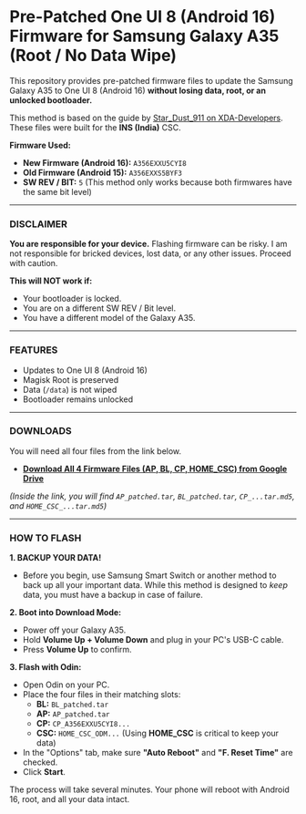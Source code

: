 # Pre-Patched One UI 8 (Android 16) Firmware for Samsung Galaxy A35 (Root / No Data Wipe)

This repository provides pre-patched firmware files to update the Samsung Galaxy A35 to One UI 8 (Android 16) **without losing data, root, or an unlocked bootloader.**

This method is based on the guide by [Star_Dust_911 on XDA-Developers](https://xdaforums.com/t/guide-flash-one-ui-8-keep-bootloader-unlock-root-data-intact.4764441/). These files were built for the **INS (India)** CSC.

**Firmware Used:**
* **New Firmware (Android 16):** `A356EXXU5CYI8`
* **Old Firmware (Android 15):** `A356EXXS5BYF3`
* **SW REV / BIT:** `5` (This method only works because both firmwares have the same bit level)

---

### **DISCLAIMER**

**You are responsible for your device.** Flashing firmware can be risky. I am not responsible for bricked devices, lost data, or any other issues. Proceed with caution.

**This will NOT work if:**
* Your bootloader is locked.
* You are on a different SW REV / Bit level.
* You have a different model of the Galaxy A35.

---

### **FEATURES**

* Updates to One UI 8 (Android 16)
* Magisk Root is preserved
* Data (`/data`) is not wiped
* Bootloader remains unlocked

---

### **DOWNLOADS**

You will need all four files from the link below.

* **[Download All 4 Firmware Files (AP, BL, CP, HOME\_CSC) from Google Drive](https://drive.google.com/drive/folders/1L1mAaq82ohDNlf0pDq5ppVapz7pwgjs_?usp=sharing)**

*(Inside the link, you will find `AP_patched.tar`, `BL_patched.tar`, `CP_...tar.md5`, and `HOME_CSC_...tar.md5`)*

---

### **HOW TO FLASH**

**1. BACKUP YOUR DATA!**
* Before you begin, use Samsung Smart Switch or another method to back up all your important data. While this method is designed to *keep* data, you must have a backup in case of failure.

**2. Boot into Download Mode:**
* Power off your Galaxy A35.
* Hold **Volume Up + Volume Down** and plug in your PC's USB-C cable.
* Press **Volume Up** to confirm.

**3. Flash with Odin:**
* Open Odin on your PC.
* Place the four files in their matching slots:
    * **BL:** `BL_patched.tar`
    * **AP:** `AP_patched.tar`
    * **CP:** `CP_A356EXXU5CYI8...`
    * **CSC:** `HOME_CSC_ODM...` (Using **HOME\_CSC** is critical to keep your data)
* In the "Options" tab, make sure **"Auto Reboot"** and **"F. Reset Time"** are checked.
* Click **Start**.

The process will take several minutes. Your phone will reboot with Android 16, root, and all your data intact.
